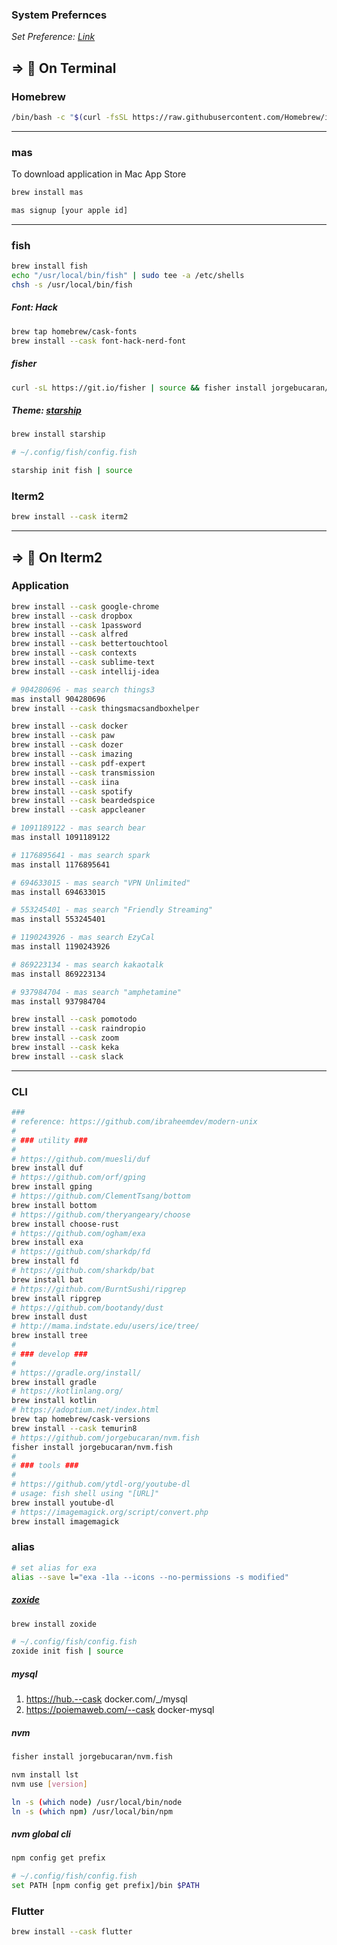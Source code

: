 ### System Prefernces
*Set Preference: [Link](../system_preferences/README.md)*

## => 📍 On Terminal  
### Homebrew

```sh
/bin/bash -c "$(curl -fsSL https://raw.githubusercontent.com/Homebrew/install/HEAD/install.sh)"
```

---
### mas
To download application in Mac App Store
  
```sh
brew install mas
```
```sh
mas signup [your apple id]
 ```

---
### fish
```sh
brew install fish
echo "/usr/local/bin/fish" | sudo tee -a /etc/shells
chsh -s /usr/local/bin/fish
```

##### Font: Hack
```sh
brew tap homebrew/cask-fonts
brew install --cask font-hack-nerd-font
```

##### fisher
```sh
curl -sL https://git.io/fisher | source && fisher install jorgebucaran/fisher
```

##### Theme: [starship](https://starship.rs/)
```sh
brew install starship
```
```sh
# ~/.config/fish/config.fish

starship init fish | source
```

### Iterm2
```sh
brew install --cask iterm2
```

---
## => 📍 On Iterm2  

### Application
```sh
brew install --cask google-chrome
brew install --cask dropbox
brew install --cask 1password
brew install --cask alfred
brew install --cask bettertouchtool
brew install --cask contexts
brew install --cask sublime-text
brew install --cask intellij-idea

# 904280696 - mas search things3
mas install 904280696
brew install --cask thingsmacsandboxhelper

brew install --cask docker
brew install --cask paw
brew install --cask dozer
brew install --cask imazing
brew install --cask pdf-expert
brew install --cask transmission
brew install --cask iina
brew install --cask spotify
brew install --cask beardedspice
brew install --cask appcleaner

# 1091189122 - mas search bear
mas install 1091189122

# 1176895641 - mas search spark
mas install 1176895641

# 694633015 - mas search "VPN Unlimited"
mas install 694633015

# 553245401 - mas search "Friendly Streaming"
mas install 553245401

# 1190243926 - mas search EzyCal
mas install 1190243926

# 869223134 - mas search kakaotalk
mas install 869223134

# 937984704 - mas search "amphetamine"
mas install 937984704

brew install --cask pomotodo
brew install --cask raindropio
brew install --cask zoom
brew install --cask keka
brew install --cask slack
```

---
### CLI
```sh
###
# reference: https://github.com/ibraheemdev/modern-unix
#
# ### utility ###
#
# https://github.com/muesli/duf
brew install duf
# https://github.com/orf/gping
brew install gping
# https://github.com/ClementTsang/bottom
brew install bottom
# https://github.com/theryangeary/choose
brew install choose-rust
# https://github.com/ogham/exa
brew install exa
# https://github.com/sharkdp/fd
brew install fd
# https://github.com/sharkdp/bat
brew install bat
# https://github.com/BurntSushi/ripgrep
brew install ripgrep
# https://github.com/bootandy/dust
brew install dust
# http://mama.indstate.edu/users/ice/tree/
brew install tree
#
# ### develop ###
#
# https://gradle.org/install/
brew install gradle
# https://kotlinlang.org/
brew install kotlin
# https://adoptium.net/index.html
brew tap homebrew/cask-versions
brew install --cask temurin8
# https://github.com/jorgebucaran/nvm.fish
fisher install jorgebucaran/nvm.fish
# 
# ### tools ###
#
# https://github.com/ytdl-org/youtube-dl
# usage: fish shell using "[URL]"
brew install youtube-dl
# https://imagemagick.org/script/convert.php
brew install imagemagick
```

### alias
```sh
# set alias for exa
alias --save l="exa -1la --icons --no-permissions -s modified"
```

##### *[zoxide](https://github.com/ajeetdsouza/zoxide)*
```sh
brew install zoxide
```
```sh
# ~/.config/fish/config.fish
zoxide init fish | source
```

##### *mysql*
1. https://hub.--cask docker.com/_/mysql
2. https://poiemaweb.com/--cask docker-mysql

##### *nvm*
```sh
fisher install jorgebucaran/nvm.fish

```
```sh
nvm install lst
nvm use [version]
```

```sh
ln -s (which node) /usr/local/bin/node
ln -s (which npm) /usr/local/bin/npm
```

##### *nvm global cli*
```sh
npm config get prefix
```
```sh
# ~/.config/fish/config.fish
set PATH [npm config get prefix]/bin $PATH
```

### Flutter
```sh
brew install --cask flutter
```
